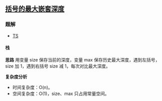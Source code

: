 ## [括号的最大嵌套深度](https://leetcode-cn.com/problems/maximum-nesting-depth-of-the-parentheses/)
### 题解
+ [TS](../../ts/1664/1614.ts)

#### 栈
**思路**
用变量 size 保存当前的深度，变量 max 保存历史最大深度，遇到左括号，size 加 1，遇到右括号 size 减 1，每次对比最大深度。

**复杂度分析**
+ 时间复杂度：O(n)。
+ 空间复杂度：O(1)，size、max 只占用常量空间。